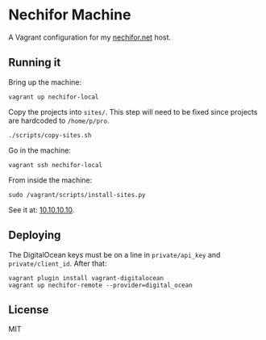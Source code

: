 # Nechifor Machine

A Vagrant configuration for my [nechifor.net](http://nechifor.net) host.

## Running it

Bring up the machine:

    vagrant up nechifor-local

Copy the projects into `sites/`. This step will need to be fixed since projects
are hardcoded to `/home/p/pro`.

    ./scripts/copy-sites.sh

Go in the machine:

    vagrant ssh nechifor-local

From inside the machine:

    sudo /vagrant/scripts/install-sites.py

See it at: [10.10.10.10](http://10.10.10.10).

## Deploying

The DigitalOcean keys must be on a line in `private/api_key` and
`private/client_id`. After that:

    vagrant plugin install vagrant-digitalocean
    vagrant up nechifor-remote --provider=digital_ocean

## License

MIT
